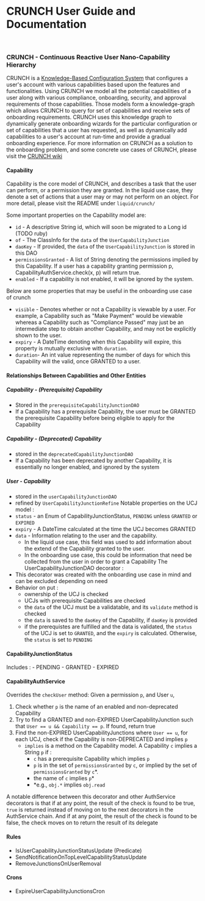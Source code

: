 # CRUNCH User Guide and Documentation

&nbsp;

### CRUNCH - Continuous Reactive User Nano-Capability Hierarchy

CRUNCH is a [Knowledge-Based Configuration System](https://en.wikipedia.org/wiki/Knowledge-based_configuration) that configures a user's account with various capabilities based upon the features and functionalities.
Using CRUNCH we model all the potential capabilities of a user along with various compliance, onboarding, security, and approval requirements of those capabilities. Those models form a knowledge-graph which allows CRUNCH to query for set of capabilities and receive sets of onboarding requirements.
CRUNCH uses this knowledge graph to dynamically generate onboarding wizards for the particular configuration or set of capabilities that a user has requested, as well as dynamically add capabilities to a user's account at run-time and provide a gradual onboarding experience.
For more information on CRUNCH as a solution to the onboarding problem, and some concrete use cases of CRUNCH, please visit the [CRUNCH wiki](https://github.com/nanoPayinc/NANOPAY/wiki/CRUNCH)

#### Capability
Capability is the core model of CRUNCH, and describes a task that the user can perform, or a permission they are granted. 
In the liquid use case, they denote a set of actions that a user may or may not perform on an object. For more detail, please visit the README under `liquid/crunch/`

Some important properties on the Capability model are: 
- `id` - A descriptive String id, which will soon be migrated to a Long id (TODO ruby) 
- `of` - The ClassInfo for the `data` of the `UserCapabilityJunction`
- `daoKey` - If provided, the `data` of the `UserCapabilityJunction` is stored in this DAO
- `permissionsGranted` - A list of String denoting the permissions implied by this Capability. If a user has a capability granting permission p, CapabilityAuthService.check(x, p) will return true.
- `enabled` - If a capability is not enabled, it will be ignored by the system.

Below are some properties that may be useful in the onboarding use case of crunch
- `visible` - Denotes whether or not a Capability is viewable by a user. For example, a Capability such as "Make Payment" would be viewable whereas a Capability such as "Compliance Passed" may just be an intermediate step to obtain another Capability, and may not be explicitly shown to the user.
- `expiry` - A DateTime denoting when this Capability will expire, this property is mutually exclusive with `duration`.
- `duration`- An int value representing the number of days for which this Capability will the valid, once GRANTED to a user.

#### Relationships Between Capabilities and Other Entities

##### Capability - (Prerequisite) Capability
- Stored in the `prerequisiteCapabilityJunctionDAO`
- If a Capability has a prerequisite Capability, the user must be GRANTED the prerequisite Capability before being eligible to apply for the Capability

##### Capability - (Deprecated) Capability
- stored in the `deprecatedCapabilityJunctionDAO`
- If a Capability has been deprecated by another Capability, it is essentially no longer enabled, and ignored by the system

##### User - Capability 
- stored in the `userCapabilityJunctionDAO`
- refined by `UserCapabilityJunctionRefine`
Notable properties on the UCJ model :
- `status` - an Enum of CapabilityJunctionStatus, `PENDING` unless `GRANTED` or `EXPIRED`
- `expiry` - A DateTime calculated at the time the UCJ becomes GRANTED
- `data` - Information relating to the user and the capability. 
    - In the liquid use case, this field was used to add information about the extend of the Capability granted to the user. 
    - In the onboarding use case, this could be information that need be collected from the user in order to grant a Capability
The UserCapabilityJunctionDAO decorator :
- This decorator was created with the onboarding use case in mind and can be excluded depending on need
- Behavior on put :
    - ownership of the UCJ is checked
    - UCJs with prerequisite Capabilities are checked
    - the `data` of the UCJ must be a validatable, and its `validate` method is checked 
    - the `data` is saved to the `daoKey` of the Capability, if `daoKey` is provided
    - if the prerequistes are fulfilled and the data is validated, the `status` of the UCJ is set to `GRANTED`, and the `expiry` is calculated. Otherwise, the `status` is set to `PENDING`

#### CapabilityJunctionStatus
Includes : 
    - PENDING
    - GRANTED
    - EXPIRED

#### CapabilityAuthService
Overrides the `checkUser` method: Given a permission `p`, and User `u`,
1. Check whether `p` is the name of an enabled and non-deprecated Capability
2. Try to find a GRANTED and non-EXPIRED UserCapabilityJunction such that `User == u && Capability == p`. If found, return true
3. Find the non-EXPIRED UserCapabilityJunctions where `User == u`, for each UCJ, check if the Capability is non-DEPRECATED and implies `p`
    - `implies` is a method on the Capability model. A Capability `c` implies a String `p` if :
        - `c` has a prerequisite Capability which implies `p`
        - `p` is in the set of `permissionsGranted` by `c`, or implied by the set of `permissionsGranted` by `c`*.
        - the name of `c` implies `p`* 
        - *e.g., `obj.*` implies `obj.read`

A notable difference between this decorator and other AuthService decorators is that if at any point, the result of the check is found to be true, `true` is returned instead of moving on to the next decorators in the AuthService chain. And if at any point, the result of the check is found to be false, the check moves on to return the result of its delegate



#### Rules 
- IsUserCapabilityJunctionStatusUpdate (Predicate)
- SendNotificationOnTopLevelCapabilityStatusUpdate
- RemoveJunctionsOnUserRemoval

#### Crons
- ExpireUserCapabilityJunctionsCron




